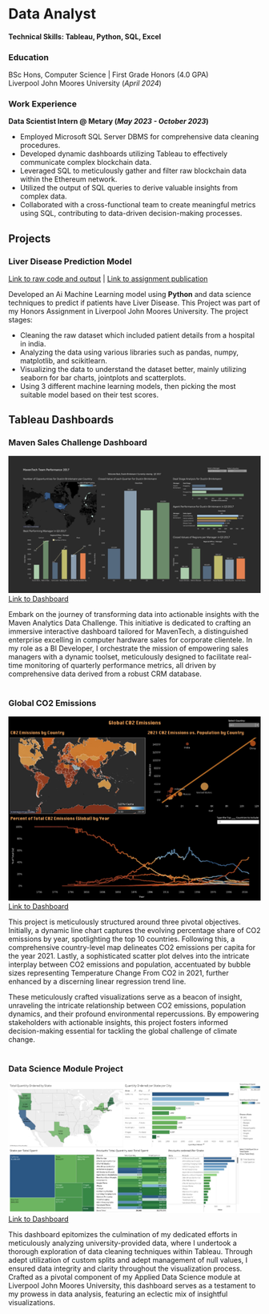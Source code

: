 # Data Analyst

#### Technical Skills: Tableau, Python, SQL, Excel

### Education
BSc Hons, Computer Science | First Grade Honors (4.0 GPA) <br>
Liverpool John Moores University (_April 2024_)

### Work Experience
**Data Scientist Intern @ Metary (_May 2023 - October 2023_)**
-	Employed Microsoft SQL Server DBMS for comprehensive data cleaning procedures.
-	Developed dynamic dashboards utilizing Tableau to effectively communicate complex blockchain data.
-	Leveraged SQL to meticulously gather and filter raw blockchain data within the Ethereum network.
-	Utilized the output of SQL queries to derive valuable insights from complex data.
-	Collaborated with a cross-functional team to create meaningful metrics using SQL, contributing to data-driven decision-making processes.

## Projects
### Liver Disease Prediction Model
[Link to raw code and output](https://colab.research.google.com/drive/1sZp8bb4TNp-IHr0HyLazW3MW1n4ORkoR?usp=sharing) |
[Link to assignment publication](https://drive.google.com/file/d/1ryL-yc9SyMxnV-WhVMAqTIo9ipf6qRzG/view?usp=sharing)

Developed an Ai Machine Learning model using **Python** and data science techniques to predict if patients have Liver Disease. This Project was part of my Honors Assignment in Liverpool John Moores University. The project stages:
- Cleaning the raw dataset which included patient details from a hospital in india.
- Analyzing the data using various libraries such as pandas, numpy, matplotlib, and scikitlearn.
- Visualizing the data to understand the dataset better, mainly utilizing seaborn for bar charts, jointplots and scatterplots.
- Using 3 different machine learning models, then picking the most suitable model based on their test scores.

## Tableau Dashboards

### Maven Sales Challenge Dashboard <br>

![maven sales challenge](/assets/img/maven_sales_challenge.jpg) <br>
[Link to Dashboard](https://public.tableau.com/views/SalesPerformancebyQuarter/MavenSalesPerformancebyQuarter?:language=en-US&:sid=&:display_count=n&:origin=viz_share_link) <br>

Embark on the journey of transforming data into actionable insights with the Maven Analytics Data Challenge. This initiative is dedicated to crafting an immersive interactive dashboard tailored for MavenTech, a distinguished enterprise excelling in computer hardware sales for corporate clientele. In my role as a BI Developer, I orchestrate the mission of empowering sales managers with a dynamic toolset, meticulously designed to facilitate real-time monitoring of quarterly performance metrics, all driven by comprehensive data derived from a robust CRM database. <br><br>

### Global CO2 Emissions <br>

![Global CO2 Emissions](/assets/img/Global_CO2_Emissions.jpg) <br>
[Link to Dashboard](https://public.tableau.com/views/GlobalC02Emissions_17114820201530/Dashboard1?:language=en-US&:sid=&:display_count=n&:origin=viz_share_link) <br>

This project is meticulously structured around three pivotal objectives. Initially, a dynamic line chart captures the evolving percentage share of CO2 emissions by year, spotlighting the top 10 countries. Following this, a comprehensive country-level map delineates CO2 emissions per capita for the year 2021. Lastly, a sophisticated scatter plot delves into the intricate interplay between CO2 emissions and population, accentuated by bubble sizes representing Temperature Change From CO2 in 2021, further enhanced by a discerning linear regression trend line.

These meticulously crafted visualizations serve as a beacon of insight, unraveling the intricate relationship between CO2 emissions, population dynamics, and their profound environmental repercussions. By empowering stakeholders with actionable insights, this project fosters informed decision-making essential for tackling the global challenge of climate change. <br><br>

### Data Science Module Project <br>

![Data Science Module Project](/assets/img/Data_Science_Module.jpg) <br>
[Link to Dashboard](https://public.tableau.com/views/XYZBusinessAnalysis_17110368464760/XYZBusinessAnalysis?:language=en-US&:sid=&:display_count=n&:origin=viz_share_link)<br>

This dashboard epitomizes the culmination of my dedicated efforts in meticulously analyzing university-provided data, where I undertook a thorough exploration of data cleaning techniques within Tableau. Through adept utilization of custom splits and adept management of null values, I ensured data integrity and clarity throughout the visualization process. Crafted as a pivotal component of my Applied Data Science module at Liverpool John Moores University, this dashboard serves as a testament to my prowess in data analysis, featuring an eclectic mix of insightful visualizations. <br><br>



  
